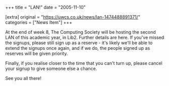 +++
title = "LAN!"
date = "2005-11-10"

[extra]
original = "https://uwcs.co.uk/news/lan-1474488891371/"    
categories = ["News Item"]
+++

At the end of week 8, The Computing Society will be hosting the second LAN of this academic year, in Lib2. Further details are here. If you've missed the signups, please still sign up as a reserve - it's likely we'll be able to extend the signups once again, and if we do, the people signed up as reserves will be given priority.

Finally, if you realise closer to the time that you can't turn up, please cancel your signup to give someone else a chance.

See you all there\!

